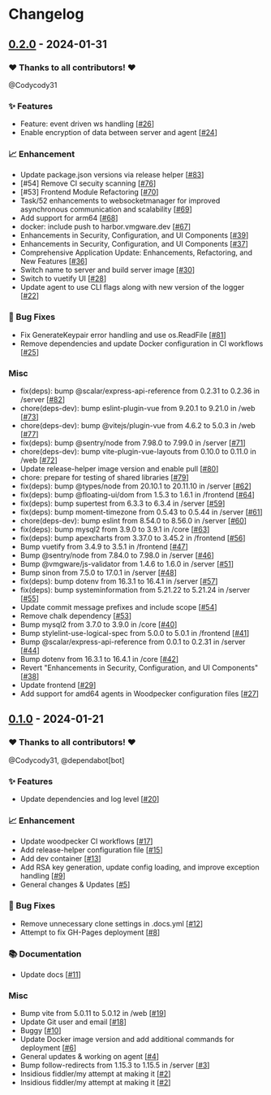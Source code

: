 # Changelog

## [0.2.0](https://github.com/VMGWARE/ContainerEchoes/releases/tag/0.2.0) - 2024-01-31

### ❤️ Thanks to all contributors! ❤️

@Codycody31

### ✨ Features

- Feature: event driven ws handling [[#26](https://github.com/VMGWARE/ContainerEchoes/pull/26)]
- Enable encryption of data between server and agent [[#24](https://github.com/VMGWARE/ContainerEchoes/pull/24)]

### 📈 Enhancement

- Update package.json versions via release helper [[#83](https://github.com/VMGWARE/ContainerEchoes/pull/83)]
- [#54] Remove CI secuity scanning [[#76](https://github.com/VMGWARE/ContainerEchoes/pull/76)]
- [#53] Frontend Module Refactoring [[#70](https://github.com/VMGWARE/ContainerEchoes/pull/70)]
- Task/52 enhancements to websocketmanager for improved asynchronous communication and scalability [[#69](https://github.com/VMGWARE/ContainerEchoes/pull/69)]
- Add support for arm64 [[#68](https://github.com/VMGWARE/ContainerEchoes/pull/68)]
- docker: include push to harbor.vmgware.dev [[#67](https://github.com/VMGWARE/ContainerEchoes/pull/67)]
- Enhancements in Security, Configuration, and UI Components [[#39](https://github.com/VMGWARE/ContainerEchoes/pull/39)]
- Enhancements in Security, Configuration, and UI Components [[#37](https://github.com/VMGWARE/ContainerEchoes/pull/37)]
- Comprehensive Application Update: Enhancements, Refactoring, and New Features [[#36](https://github.com/VMGWARE/ContainerEchoes/pull/36)]
- Switch name to server and build server image [[#30](https://github.com/VMGWARE/ContainerEchoes/pull/30)]
- Switch to vuetify UI [[#28](https://github.com/VMGWARE/ContainerEchoes/pull/28)]
- Update agent to use CLI flags along with new version of the logger [[#22](https://github.com/VMGWARE/ContainerEchoes/pull/22)]

### 🐛 Bug Fixes

- Fix GenerateKeypair error handling and use os.ReadFile [[#81](https://github.com/VMGWARE/ContainerEchoes/pull/81)]
- Remove dependencies and update Docker configuration in CI workflows [[#25](https://github.com/VMGWARE/ContainerEchoes/pull/25)]

### Misc

- fix(deps): bump @scalar/express-api-reference from 0.2.31 to 0.2.36 in /server [[#82](https://github.com/VMGWARE/ContainerEchoes/pull/82)]
- chore(deps-dev): bump eslint-plugin-vue from 9.20.1 to 9.21.0 in /web [[#73](https://github.com/VMGWARE/ContainerEchoes/pull/73)]
- chore(deps-dev): bump @vitejs/plugin-vue from 4.6.2 to 5.0.3 in /web [[#77](https://github.com/VMGWARE/ContainerEchoes/pull/77)]
- fix(deps): bump @sentry/node from 7.98.0 to 7.99.0 in /server [[#71](https://github.com/VMGWARE/ContainerEchoes/pull/71)]
- chore(deps-dev): bump vite-plugin-vue-layouts from 0.10.0 to 0.11.0 in /web [[#72](https://github.com/VMGWARE/ContainerEchoes/pull/72)]
- Update release-helper image version and enable pull [[#80](https://github.com/VMGWARE/ContainerEchoes/pull/80)]
- chore: prepare for testing of shared libraries [[#79](https://github.com/VMGWARE/ContainerEchoes/pull/79)]
- fix(deps): bump @types/node from 20.10.1 to 20.11.10 in /server [[#62](https://github.com/VMGWARE/ContainerEchoes/pull/62)]
- fix(deps): bump @floating-ui/dom from 1.5.3 to 1.6.1 in /frontend [[#64](https://github.com/VMGWARE/ContainerEchoes/pull/64)]
- fix(deps): bump supertest from 6.3.3 to 6.3.4 in /server [[#59](https://github.com/VMGWARE/ContainerEchoes/pull/59)]
- fix(deps): bump moment-timezone from 0.5.43 to 0.5.44 in /server [[#61](https://github.com/VMGWARE/ContainerEchoes/pull/61)]
- chore(deps-dev): bump eslint from 8.54.0 to 8.56.0 in /server [[#60](https://github.com/VMGWARE/ContainerEchoes/pull/60)]
- fix(deps): bump mysql2 from 3.9.0 to 3.9.1 in /core [[#63](https://github.com/VMGWARE/ContainerEchoes/pull/63)]
- fix(deps): bump apexcharts from 3.37.0 to 3.45.2 in /frontend [[#56](https://github.com/VMGWARE/ContainerEchoes/pull/56)]
- Bump vuetify from 3.4.9 to 3.5.1 in /frontend [[#47](https://github.com/VMGWARE/ContainerEchoes/pull/47)]
- Bump @sentry/node from 7.84.0 to 7.98.0 in /server [[#46](https://github.com/VMGWARE/ContainerEchoes/pull/46)]
- Bump @vmgware/js-validator from 1.4.6 to 1.6.0 in /server [[#51](https://github.com/VMGWARE/ContainerEchoes/pull/51)]
- Bump sinon from 7.5.0 to 17.0.1 in /server [[#48](https://github.com/VMGWARE/ContainerEchoes/pull/48)]
- fix(deps): bump dotenv from 16.3.1 to 16.4.1 in /server [[#57](https://github.com/VMGWARE/ContainerEchoes/pull/57)]
- fix(deps): bump systeminformation from 5.21.22 to 5.21.24 in /server [[#55](https://github.com/VMGWARE/ContainerEchoes/pull/55)]
- Update commit message prefixes and include scope [[#54](https://github.com/VMGWARE/ContainerEchoes/pull/54)]
- Remove chalk dependency [[#53](https://github.com/VMGWARE/ContainerEchoes/pull/53)]
- Bump mysql2 from 3.7.0 to 3.9.0 in /core [[#40](https://github.com/VMGWARE/ContainerEchoes/pull/40)]
- Bump stylelint-use-logical-spec from 5.0.0 to 5.0.1 in /frontend [[#41](https://github.com/VMGWARE/ContainerEchoes/pull/41)]
- Bump @scalar/express-api-reference from 0.0.1 to 0.2.31 in /server [[#44](https://github.com/VMGWARE/ContainerEchoes/pull/44)]
- Bump dotenv from 16.3.1 to 16.4.1 in /core [[#42](https://github.com/VMGWARE/ContainerEchoes/pull/42)]
- Revert "Enhancements in Security, Configuration, and UI Components" [[#38](https://github.com/VMGWARE/ContainerEchoes/pull/38)]
- Update frontend [[#29](https://github.com/VMGWARE/ContainerEchoes/pull/29)]
- Add support for amd64 agents in Woodpecker configuration files [[#27](https://github.com/VMGWARE/ContainerEchoes/pull/27)]

## [0.1.0](https://github.com/VMGWARE/ContainerEchoes/releases/tag/0.1.0) - 2024-01-21

### ❤️ Thanks to all contributors! ❤️

@Codycody31, @dependabot[bot]

### ✨ Features

- Update dependencies and log level [[#20](https://github.com/VMGWARE/ContainerEchoes/pull/20)]

### 📈 Enhancement

- Update woodpecker CI workflows [[#17](https://github.com/VMGWARE/ContainerEchoes/pull/17)]
- Add release-helper configuration file [[#15](https://github.com/VMGWARE/ContainerEchoes/pull/15)]
- Add dev container [[#13](https://github.com/VMGWARE/ContainerEchoes/pull/13)]
- Add RSA key generation, update config loading, and improve exception handling [[#9](https://github.com/VMGWARE/ContainerEchoes/pull/9)]
- General changes & Updates [[#5](https://github.com/VMGWARE/ContainerEchoes/pull/5)]

### 🐛 Bug Fixes

- Remove unnecessary clone settings in .docs.yml [[#12](https://github.com/VMGWARE/ContainerEchoes/pull/12)]
- Attempt to fix GH-Pages deployment [[#8](https://github.com/VMGWARE/ContainerEchoes/pull/8)]

### 📚 Documentation

- Update docs [[#11](https://github.com/VMGWARE/ContainerEchoes/pull/11)]

### Misc

- Bump vite from 5.0.11 to 5.0.12 in /web [[#19](https://github.com/VMGWARE/ContainerEchoes/pull/19)]
- Update Git user and email [[#18](https://github.com/VMGWARE/ContainerEchoes/pull/18)]
- Buggy [[#10](https://github.com/VMGWARE/ContainerEchoes/pull/10)]
- Update Docker image version and add additional commands for deployment [[#6](https://github.com/VMGWARE/ContainerEchoes/pull/6)]
- General updates & working on agent [[#4](https://github.com/VMGWARE/ContainerEchoes/pull/4)]
- Bump follow-redirects from 1.15.3 to 1.15.5 in /server [[#3](https://github.com/VMGWARE/ContainerEchoes/pull/3)]
- Insidious fiddler/my attempt at making it [[#2](https://github.com/VMGWARE/ContainerEchoes/pull/2)]
- Insidious fiddler/my attempt at making it [[#2](https://github.com/VMGWARE/ContainerEchoes/pull/2)]
